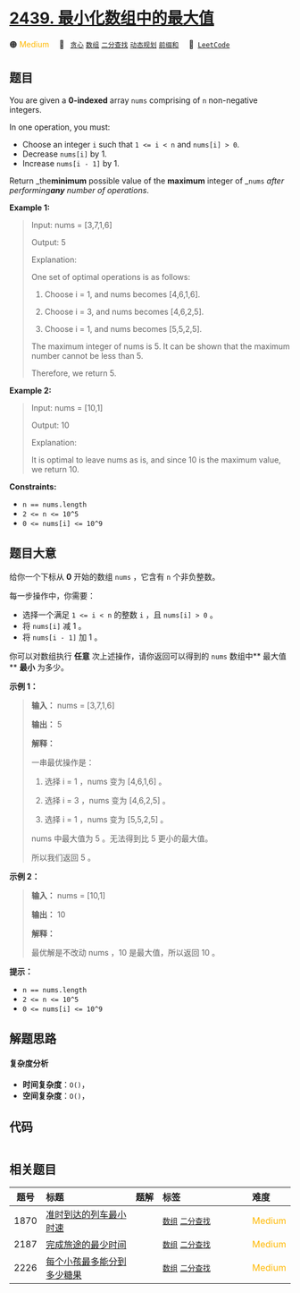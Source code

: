 # [2439. 最小化数组中的最大值](https://leetcode.com/problems/minimize-maximum-of-array)

🟠 <font color=#ffb800>Medium</font>&emsp; 🔖&ensp; [`贪心`](/tag/greedy.md) [`数组`](/tag/array.md) [`二分查找`](/tag/binary-search.md) [`动态规划`](/tag/dynamic-programming.md) [`前缀和`](/tag/prefix-sum.md)&emsp; 🔗&ensp;[`LeetCode`](https://leetcode.com/problems/minimize-maximum-of-array)

## 题目

You are given a **0-indexed** array `nums` comprising of `n` non-negative
integers.

In one operation, you must:

  * Choose an integer `i` such that `1 <= i < n` and `nums[i] > 0`.
  * Decrease `nums[i]` by 1.
  * Increase `nums[i - 1]` by 1.

Return _the**minimum** possible value of the **maximum** integer of _`nums`
_after performing**any** number of operations_.



**Example 1:**

> Input: nums = [3,7,1,6]
> 
> Output: 5
> 
> Explanation:
> 
> One set of optimal operations is as follows:
> 
> 1. Choose i = 1, and nums becomes [4,6,1,6].
> 
> 2. Choose i = 3, and nums becomes [4,6,2,5].
> 
> 3. Choose i = 1, and nums becomes [5,5,2,5].
> 
> The maximum integer of nums is 5. It can be shown that the maximum number cannot be less than 5.
> 
> Therefore, we return 5.

**Example 2:**

> Input: nums = [10,1]
> 
> Output: 10
> 
> Explanation:
> 
> It is optimal to leave nums as is, and since 10 is the maximum value, we return 10.

**Constraints:**

  * `n == nums.length`
  * `2 <= n <= 10^5`
  * `0 <= nums[i] <= 10^9`


## 题目大意

给你一个下标从 **0**  开始的数组 `nums` ，它含有 `n` 个非负整数。

每一步操作中，你需要：

  * 选择一个满足 `1 <= i < n` 的整数 `i` ，且 `nums[i] > 0` 。
  * 将 `nums[i]` 减 1 。
  * 将 `nums[i - 1]` 加 1 。

你可以对数组执行 **任意**  次上述操作，请你返回可以得到的 `nums` 数组中**  最大值** **最小** 为多少。



**示例 1：**

> 
> 
> 
> 
> 
> **输入：** nums = [3,7,1,6]
> 
> **输出：** 5
> 
> **解释：**
> 
> 一串最优操作是：
> 
> 1. 选择 i = 1 ，nums 变为 [4,6,1,6] 。
> 
> 2. 选择 i = 3 ，nums 变为 [4,6,2,5] 。
> 
> 3. 选择 i = 1 ，nums 变为 [5,5,2,5] 。
> 
> nums 中最大值为 5 。无法得到比 5 更小的最大值。
> 
> 所以我们返回 5 。
> 
> 

**示例 2：**

> 
> 
> 
> 
> 
> **输入：** nums = [10,1]
> 
> **输出：** 10
> 
> **解释：**
> 
> 最优解是不改动 nums ，10 是最大值，所以返回 10 。
> 
> 



**提示：**

  * `n == nums.length`
  * `2 <= n <= 10^5`
  * `0 <= nums[i] <= 10^9`


## 解题思路

#### 复杂度分析

- **时间复杂度**：`O()`，
- **空间复杂度**：`O()`，

## 代码

```javascript

```

## 相关题目

<!-- prettier-ignore -->
| 题号 | 标题 | 题解 | 标签 | 难度 |
| :------: | :------ | :------: | :------ | :------ |
| 1870 | [准时到达的列车最小时速](https://leetcode.com/problems/minimum-speed-to-arrive-on-time) |  |  [`数组`](/tag/array.md) [`二分查找`](/tag/binary-search.md) | <font color=#ffb800>Medium</font> |
| 2187 | [完成旅途的最少时间](https://leetcode.com/problems/minimum-time-to-complete-trips) |  |  [`数组`](/tag/array.md) [`二分查找`](/tag/binary-search.md) | <font color=#ffb800>Medium</font> |
| 2226 | [每个小孩最多能分到多少糖果](https://leetcode.com/problems/maximum-candies-allocated-to-k-children) |  |  [`数组`](/tag/array.md) [`二分查找`](/tag/binary-search.md) | <font color=#ffb800>Medium</font> |

<style>
.blue {
    background-color: #096dd9;
    padding: 0.25rem 0.5rem;
    margin: 0;
    font-size: 0.85em;
    border-radius: 3px;
    color: white;
    font-weight: 500;
}
table th:first-of-type { width: 10%; }
table th:nth-of-type(2) { width: 35%; }
table th:nth-of-type(3) { width: 10%; }
table th:nth-of-type(4) { width: 35%; }
table th:nth-of-type(5) { width: 10%; }
</style>
